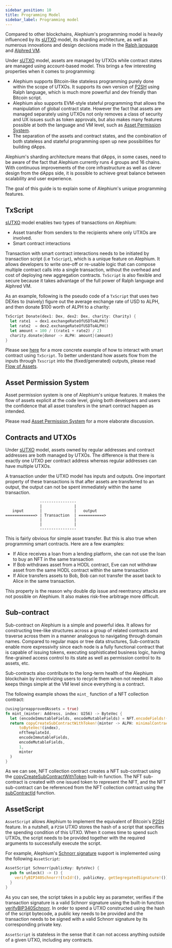 ```yaml
---
sidebar_position: 10
title: Programming Model
sidebar_label: Programming model
---
```


Compared to other blockchains, Alephium's programming model is heavily
influenced by its [sUTXO](/misc/content/#stateful-utxo) model, its sharding
architecture, as well as numerous innovations and design decisions
made in the [Ralph language](/ralph) and [Alphred
VM](/misc/content/#alphred-virtual-machine).

Under [sUTXO](/misc/content/#stateful-utxo) model, assets are managed by
UTXOs while contract states are managed using account-based
model. This brings a few interesting properties when it comes to
programming:

- Alephium supports Bitcoin-like stateless programming purely done
  within the scope of UTXOs. It supports its own version of
  [P2SH](https://learnmeabitcoin.com/technical/script/p2sh/) using
  Ralph language, which is much more powerful and dev friendly than
  Bitcoin script.
- Alephium also supports EVM-style stateful programming that allows
  the manipulation of global contract state. However the fact that
  assets are managed separately using UTXOs not only removes a class
  of security and UX issues such as token approvals, but also makes
  many features possible at both the language and VM level, such as
  [Asset Permission System](/dapps/concepts/asset-permission-system).
- The separation of the assets and contract states, and the
  combination of both stateless and stateful programming open up new
  possibilities for building dApps.
  
Alephium's sharding architecture means that dApps, in some cases, need
to be aware of the fact that Alephium currently runs 4 groups and 16
chains. With continuous improvements of the core infrastructure as well as
clever design from the dApps side, it is possible to achieve great
balance between scalability and user experience.

The goal of this guide is to explain some of Alephium's unique
programming features.

## TxScript

[sUTXO](/misc/content/#stateful-utxo) model enables two types of
transactions on Alephium: 

- Asset transfer from senders to the recipients where only UTXOs are
  involved.
- Smart contract interactions

Transaction with smart contract interactions needs to be initiated by
transaction script (i.e `TxScript`), which is a unique feature on
Alephium. It allows developers to write one-off or re-usable logic
that can compose multiple contract calls into a single transaction,
without the overhead and cost of deploying new aggregation
contracts. `TxScript` is also flexible and secure because it takes
advantage of the full power of Ralph language and Alphred VM.

As an example, following is the pseudo code of a `TxScript` that uses
two DEXes to (naively) figure out the average exchange rate of USD to
ALPH, and then donate $100 worth of ALPH to a charity:

```rust
TxScript Donate(dex1: Dex, dex2: Dex, charity: Charity) {
  let rate1  = dex1.exchangeRateOfUSDToALPH()
  let rate2  = dex2.exchangeRateOfUSDToALPH()
  let amount = 100 / ((rate1 + rate2) / 2)
  charity.donate{donor -> ALPH: amount}(amount)
}
```

Please see
[here](/sdk/interact-with-contracts#txscript-transactions) for a
more concrete example of how to interact with smart contract using
`TxScript`. To better understand how assets flow from the inputs
through `Txscript` into the (fixed/generated) outputs, please read
[Flow of Assets](/dapps/concepts/asset-permission-system#flow-of-assets).

## Asset Permission System

Asset permission system is one of Alephium's unique features. It makes
the flow of assets explicit at the code level, giving both developers
and users the confidence that all asset transfers in the smart
contract happen as intended. 

Please read [Asset Permission System](/dapps/concepts/asset-permission-system)
for a more elaborate discussion.

## Contracts and UTXOs

Under [sUTXO](/misc/content/#stateful-utxo) model, assets owned by regular
addresses and contract addresses are both managed by UTXOs. The
difference is that there is exactly one UTXO per contract address
whereas regular addresses can have multiple UTXOs.

A transaction under the UTXO model has inputs and outputs. One important
property of these transactions is that after assets are transferred to
an output, the output can not be spent immediately within the same
transaction.

```
               ----------------
               |              |
   input       |              |   output
=============> | Transaction  | ===========>
               |              | 
               |              | 
               ----------------
```

This is fairly obvious for simple asset transfer. But this is also
true when programming smart contracts. Here are a few examples:

- If Alice receives a loan from a lending platform, she can not use
  the loan to buy an NFT in the same transaction
- If Bob withdraws asset from a HODL contract, Eve can not withdraw
  asset from the same HODL contract within the same transaction
- If Alice transfers assets to Bob, Bob can not transfer the asset back
  to Alice in the same transaction.

This property is the reason why double dip issue and reentrancy
attacks are not possible on Alephium. It also makes risk-free
arbitrage more difficult.

## Sub-contract

Sub-contract on Alephium is a simple and powerful idea. It allows for
constructing tree-like structures across a group of related contracts
and traverse across them in a manner analogous to navigating through
domain names. Compared to regular maps or tree data structures,
Sub-contracts enable more expressivity since each node is a fully
functional contract that is capable of issuing tokens, executing
sophisticated business logic, having fine-grained access control to
its state as well as permission control to its assets, etc.

Sub-contracts also contribute to the long-term health of the Alephium
blockchain by incentivizing users to recycle them when not needed. It
also keeps things simple at the VM level since everything is a
contract.

The following example shows the `mint_` function of a NFT collection
contract:

```rust
@using(preapprovedAssets = true)
fn mint_(minter: Address, index: U256) -> ByteVec {
  let (encodeImmutableFields, encodeMutableFields) = NFT.encodeFields!(getNFTUri(index), selfContractId!(), index)
  return copyCreateSubContractWithToken!{minter -> ALPH: minimalContractDeposit!()}(
      toByteVec!(index),
      nftTemplateId,
      encodeImmutableFields,
      encodeMutableFields,
      1,
      minter
  )
}
```

As we can see, NFT collection contract creates a NFT sub-contract
using the
[copyCreateSubContractWithToken](/ralph/built-in-functions#copycreatesubcontractwithtoken)
built-in function. The NFT sub-contract is created with one issued
token to represent the NFT, and the NFT sub-contract can be referenced
from the NFT collection contract using the
[subContractId](/ralph/built-in-functions#subcontractid) function.

## AssetScript

`AssetScript` allows Alephium to implement the equivalent of Bitcoin's
[P2SH](https://learnmeabitcoin.com/technical/script/p2sh/)
feature. In a nutshell, a `P2SH` UTXO stores the hash of a script that
specifies the spending condition of this UTXO. When it comes time to
spend such UTXOs, the script needs to be provided together with the
required arguments to successfully execute the script.

For example, Alephium's [Schnorr
signature](https://en.wikipedia.org/wiki/Schnorr_signature) support is
implemented using the following `AssetScript`:

```rust
AssetScript Schnorr(publicKey: ByteVec) {
  pub fn unlock() -> () {
    verifyBIP340Schnorr!(txId!(), publicKey, getSegregatedSignature!())
  }
}
```
As you can see, the script takes in a public key as parameter,
verifies if the transaction signature is a valid Schnorr signature
using the built-in function
[verifyBIP340Schnorr](/ralph/built-in-functions#verifybip340schnorr). In
order to spend a UTXO constructed using the hash of the script
bytecode, a public key needs to be provided and the transaction
needs to be signed with a valid Schnorr signature by its corresponding
private key.

`AssetScript` is stateless in the sense that it can not access
anything outside of a given UTXO, including any contracts.
